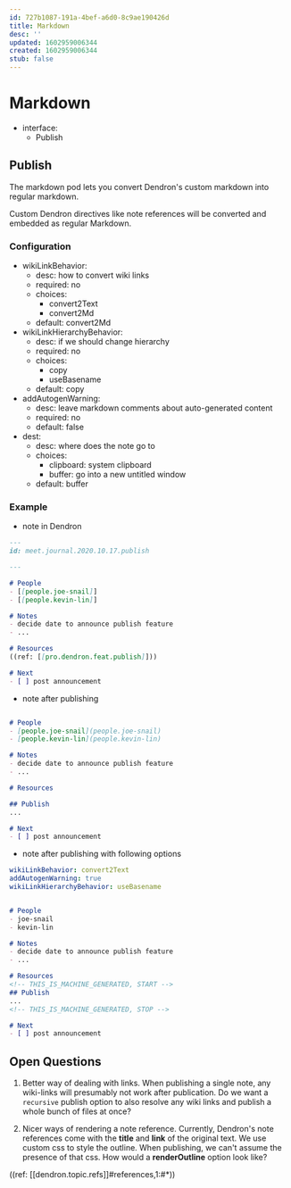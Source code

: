 ```yaml
---
id: 727b1087-191a-4bef-a6d0-8c9ae190426d
title: Markdown
desc: ''
updated: 1602959006344
created: 1602959006344
stub: false
---
```


# Markdown 

- interface:
    - Publish

## Publish

The markdown pod lets you convert Dendron's custom markdown into regular markdown. 

Custom Dendron directives like note references will be converted and embedded as regular Markdown.


### Configuration

- wikiLinkBehavior:
    - desc: how to convert wiki links
    - required: no
    - choices:
        - convert2Text
        - convert2Md
    - default: convert2Md
- wikiLinkHierarchyBehavior:
    - desc: if we should change hierarchy 
    - required: no
    - choices:
        - copy
        - useBasename
    - default: copy
- addAutogenWarning:
    - desc: leave markdown comments about auto-generated content
    - required: no
    - default: false
- dest:
    - desc: where does the note go to
    - choices:
        - clipboard: system clipboard
        - buffer: go into a new untitled window
    - default: buffer

### Example

- note in Dendron
```markdown
---
id: meet.journal.2020.10.17.publish

---

# People
- [[people.joe-snail]]
- [[people.kevin-lin]]

# Notes
- decide date to announce publish feature
- ...

# Resources
((ref: [[pro.dendron.feat.publish]]))

# Next
- [ ] post announcement

```

- note after publishing 

```markdown

# People
- [people.joe-snail](people.joe-snail)
- [people.kevin-lin](people.kevin-lin)

# Notes
- decide date to announce publish feature
- ...

# Resources

## Publish 
...

# Next
- [ ] post announcement

```
- note after publishing with following options

```yml
wikiLinkBehavior: convert2Text
addAutogenWarning: true
wikiLinkHierarchyBehavior: useBasename
```

```markdown

# People
- joe-snail
- kevin-lin

# Notes
- decide date to announce publish feature
- ...

# Resources
<!-- THIS_IS_MACHINE_GENERATED, START -->
## Publish 
...
<!-- THIS_IS_MACHINE_GENERATED, STOP -->

# Next
- [ ] post announcement

```

## Open Questions

1. Better way of dealing with links. When publishing a single note, any wiki-links will presumably not work after publication. Do we want a `recursive` publish option to also resolve any wiki links and publish a whole bunch of files at once?

2. Nicer ways of rendering a note reference. Currently, Dendron's note references come with the **title** and **link** of the original text. We use custom css to style the outline. When publishing, we can't assume the presence of that css. How would a **renderOutline** option look like?

((ref: [[dendron.topic.refs]]#references,1:#*))
